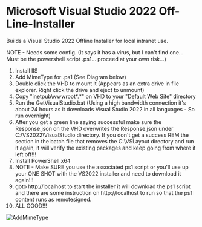 # Microsoft Visual Studio 2022 Off-Line-Installer
Builds a Visual Studio 2022 Offline Installer for local intranet use.

NOTE - Needs some config. (It says it has a virus, but I can't find one... Must be the powershell script .ps1... proceed at your own risk...)

1. Install IIS
2. Add MimeType for .ps1 (See Diagram below)
3. Double click the VHD to mount it (Appears as an extra drive in file explorer. Right click the drive and eject to unmount)
4. Copy "inetpub\wwwroot\*.*" on VHD to your "Default Web Site" directory
5. Run the GetVisualStudio.bat (Using a high bandwidth connection it's about 24 hours as it downloads Visual Studio 2022 in all languages - So run overnight)
6. After you get a green line saying successful make sure the Response.json on the VHD overwrites the Response.json under C:\VS2022\VisualStudio directory. If you don't get a success REM the section in the batch file that removes the C:\VSLayout directory and run it again, it will verify the existing packages and keep going from where it left off!!!
7. Install PowerShell x64
8. NOTE - Make SURE you use the associated ps1 script or you'll use up your ONE SHOT with the VS2022 installer and need to download it again!!!
9. goto http://localhost to start the installer it will download the ps1 script and there are some instruction on http://localhost to run so that the ps1 content runs as remotesigned.
10. ALL GOOD!!!


![AddMimeType](https://github.com/user-attachments/assets/11af6051-4448-4359-ac01-5066eed2e023)
